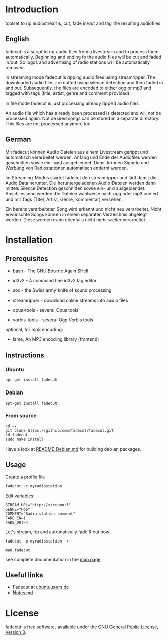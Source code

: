 # Introduction

toolset to rip audiostreams, cut, fade in/out and tag the resulting audiofiles

## English

fadecut is a script to rip audio files from a livestream and to process them 
automatically. Beginning and ending fo the audio files will be cut and faded 
in/out. So logos and advertising of radio stations will be automatically removed.

In streaming mode fadecut is ripping audio files using streamripper. The 
downloaded audio files are cutted using silence detection and then faded in and 
out. Subsequently, the files are encoded to either ogg or mp3 and tagged with 
tags (title, artist, genre and comment provided).

In file mode fadecut is just processing already ripped audio files.

An audio file which has already been processed is detected and will not be 
processed again. Not desired songs can be stored in a separate directory. This 
files are not processed anymore too.

## German

Mit fadecut können Audio Dateien aus einem Livestream gerippt und automatisch 
verarbeitet werden. Anfang und Ende der Audiofiles werden geschnitten sowie ein-
und ausgeblendet. Damit können Signete und Werbung von Radiostationen automatisch
entfernt werden.

Im Streaming-Modus startet fadecut den streamripper und lädt damit die Audio 
Data herunter. Die heruntergeladenen Audio Dateien werden dann mittels Silence 
Detection geschnitten sowie ein- und ausgeblendet. Anschliessend werden die 
Dateien wahlweise nach ogg oder mp3 codiert und mit Tags (Titel, Artist, Genre, 
Kommentar) versehen. 

Ein bereits verarbeiteter Song wird erkannt und nicht neu verarbeitet. Nicht 
erwünschte Songs können in einem separaten Verzeichnis abgelegt werden. Diese 
werden dann ebenfalls nicht mehr weiter verarbeitet.

# Installation

## Prerequisites

* bash - The GNU Bourne Again SHell

* id3v2 - A command line id3v2 tag editor

* sox - the Swiss army knife of sound processing

* streamripper - download online streams into audio files

* opus-tools - several Opus tools

* vorbis-tools - several Ogg Vorbis tools

optional, for mp3 encoding:

* lame, An MP3 encoding library (frontend)

## Instructions

### Ubuntu

	apt-get install fadecut

### Debian

	apt-get install fadecut

### From source

	cd ~/
	git clone https://github.com/fadecut/fadecut.git
	cd fadecut
	sudo make install

Have a look at [README.Debian.md](https://github.com/fadecut/fadecut/blob/master/README.Debian.md) for building debian packages.

## Usage

Create a profile file

	fadecut -c myradiostation

Edit variables:

	STREAM_URL="http://streamurl"
	GENRE="Pop"
	COMMENT="Radio station comment"
	FADE_IN=1
	FADE_OUT=4

Let's stream, rip and automatically fade & cut now

	fadecut -p myradiostation -r

	man fadecut

see complete documentation in the [man page](https://github.com/fadecut/fadecut/blob/master/man/fadecut.1.md)

## Useful links

* Fadecut at [ubuntuusers.de](http://wiki.ubuntuusers.de/fadecut)
* [Notes.md](https://github.com/fadecut/fadecut/blob/master/NOTES.md)

# License

fadecut is free software, available under the [GNU General Public License, Version 3](http://www.gnu.org/licenses/gpl.html).
